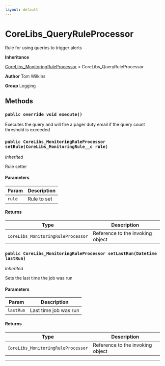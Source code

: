 ```yaml
---
layout: default
---
```

# CoreLibs_QueryRuleProcessor

Rule for using queries to trigger alerts


**Inheritance**

[CoreLibs_MonitoringRuleProcessor](./CoreLibs_MonitoringRuleProcessor.md)
 &gt; 
CoreLibs_QueryRuleProcessor


**Author** Tom Wilkins


**Group** Logging

## Methods
### `public override void execute()`

Executes the query and will fire a pager duty email if the query count threshold is exceeded

### `public CoreLibs_MonitoringRuleProcessor setRule(CoreLibs_MonitoringRule__c rule)`

*Inherited*


Rule setter

#### Parameters

|Param|Description|
|---|---|
|`rule`|Rule to set|

#### Returns

|Type|Description|
|---|---|
|`CoreLibs_MonitoringRuleProcessor`|Reference to the invoking object|

### `public CoreLibs_MonitoringRuleProcessor setLastRun(Datetime lastRun)`

*Inherited*


Sets the last time the job was run

#### Parameters

|Param|Description|
|---|---|
|`lastRun`|Last time job was run|

#### Returns

|Type|Description|
|---|---|
|`CoreLibs_MonitoringRuleProcessor`|Reference to the invoking object|

---
